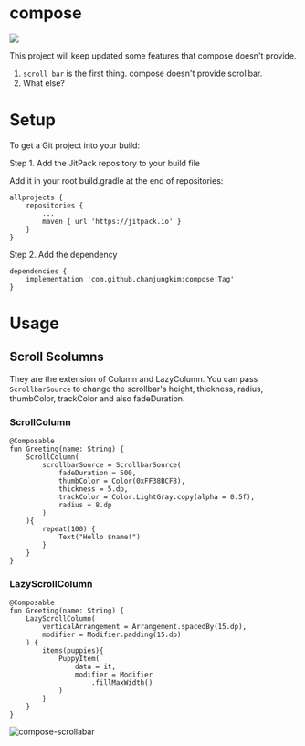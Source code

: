 # compose
[![](https://jitpack.io/v/chanjungkim/compose.svg)](https://jitpack.io/#chanjungkim/compose)

This project will keep updated some features that compose doesn't provide.

1. `scroll bar` is the first thing. compose doesn't provide scrollbar.
2. What else?

# Setup

To get a Git project into your build:

Step 1. Add the JitPack repository to your build file

Add it in your root build.gradle at the end of repositories:
```
allprojects {
    repositories {
        ...
		maven { url 'https://jitpack.io' }
   	}
}
```
Step 2. Add the dependency
```
dependencies {
    implementation 'com.github.chanjungkim:compose:Tag'
}
```

# Usage

## Scroll Scolumns

They are the extension of Column and LazyColumn.
You can pass `ScrollbarSource` to change the scrollbar's height, thickness, radius, thumbColor, trackColor and also fadeDuration.

### ScrollColumn

```
@Composable
fun Greeting(name: String) {
    ScrollColumn(
        scrollbarSource = ScrollbarSource(
            fadeDuration = 500,
            thumbColor = Color(0xFF38BCF8),
            thickness = 5.dp,
            trackColor = Color.LightGray.copy(alpha = 0.5f),
            radius = 8.dp
        )
    ){
        repeat(100) {
            Text("Hello $name!")
        }
    }
}
```

### LazyScrollColumn

```
@Composable
fun Greeting(name: String) {
    LazyScrollColumn(
        verticalArrangement = Arrangement.spacedBy(15.dp),
        modifier = Modifier.padding(15.dp)
    ) {
        items(puppies){
            PuppyItem(
                data = it,
                modifier = Modifier
                    .fillMaxWidth()
            )
        }
    }
}
```

![compose-scrollabar](https://user-images.githubusercontent.com/19689773/233661167-5e42a274-6296-487c-9f8f-67ec915b3622.gif)
